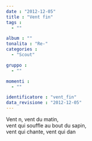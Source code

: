 ```yaml
---
date : "2012-12-05"
title : "Vent fin"
tags : 
  - ""

album : ""
tonalita : "Re-"
categories : 
  - "Scout"

gruppo : 
  - ""

momenti : 
  - ""

identificatore : "vent_fin"
data_revisione : "2012-12-05"
---
```

  
  
Vent n, vent du matin,  
vent qui souffle au bout du sapin,  
vent qui chante, vent qui dan  
  
